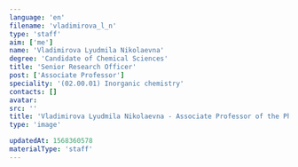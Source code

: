 ```yaml
---
language: 'en'
filename: 'vladimirova_l_n'
type: 'staff'
aim: ['me']
name: 'Vladimirova Lyudmila Nikolaevna'
degree: 'Candidate of Chemical Sciences'
title: 'Senior Research Officer'
post: ['Associate Professor']
speciality: '(02.00.01) Inorganic chemistry'
contacts: []
avatar:
src: ''
title: 'Vladimirova Lyudmila Nikolaevna - Associate Professor of the Physics of semiconductors and microelectronics Department'
type: 'image'

updatedAt: 1568360578
materialType: 'staff'
---
```


